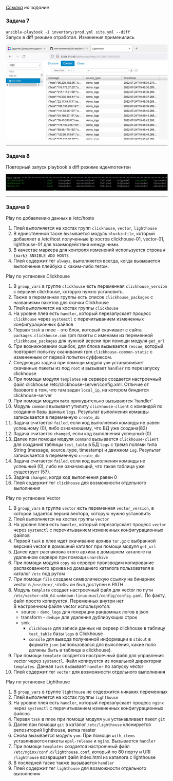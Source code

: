 _[Ссылка](https://github.com/netology-code/mnt-homeworks/tree/MNT-13/08-ansible-03-yandex) на задание_

### Задача 7

`ansible-playbook -i inventory/prod.yml site.yml --diff`  
Запуск в diff режиме отработал. Изменения применились

![hw3_1](./attachment/hw3_1.jpg)

---

### Задача 8

Повторный запуск playbook в diff режиме идемпотентен

![hw3_2](./attachment/hw3_2.jpg)

---

### Задача 9

Play по добавлению данных в /etc/hosts
1. Плей выполняется на хостах групп `clickhouse`, `vector`, `lighthouse`
2. В единственной таске вызывается модуль `blockinfile`, который добавляет в /etc/host полученные ip хостов clickhouse-01, vector-01, lighthouse-01 для взаимодействия между ними.
3. В качестве маркера для контроля изменений используется строка `# {mark} ANSIBLE ADD HOSTS`
4. Плей содержит тег `always`, выполняется всегда, когда вызывается выполнение плейбука с каким-либо тегом.

Play по установке Clickhouse
1. В `group_vars` в группе `clickhouse` есть переменная `clickhouse_version` с версией clickhouse, которую нужно установить.
2. Также в переменнах группы есть список `clickhouse_packages` с названиями пакетов для скачки Clickhouse
3. Плей выполняется на хостах группы `clickhouse`
4. На уровне плея есть `handler`, который перезапускает процесс `clickhouse` через `systemctl` с перечитыванием измененных конфигурационных файлов
5. Первая `task` в плее - это блок, который скачивает с сайта `packages.clickhouse.com` rpm пакеты с именами из переменной `clickhouse_packages` для нужной версии при помощи модуля `get_url`
6. При возникновении ошибок, для блока вызывается `rescue`, который повторяет попытку скачивания rpm `clickhouse-common-static` с измененным от первой попытки суффиксом.
7. Следующая задача при помощи модуля `yum` устанавливает скачанные пакеты из под `root` и вызывает `handler` по перезапуску clickhouse
8. При помощи модуля `templates` на сервере создается настроечный файл clickhouse /etc/clickhouse-server/config.xml. Отличие от базового в том, что там задан `local_ip`, на котором биндится clickhouse-server
9. При помощи модуля `meta` принудительно вызываются `handler'
10. Модуль `command` вызывает утилиту `clickhouse-client` с командой по созданию базы данных `logs`. Результат выполнения команды записывается в переменную `create_db`
11. Задача считается `failed`, если код выполнения команды не равен успешному (0), либо означающему, что БД уже создана(82)
12. Задача считается `changed`, если код выполнения успешный (0)
13. Далее при помощи модуля `command` вызывается `clickhouse-client` для создания таблицы `test_table` в БД `logs` с тремя полями типа String (message, source_type, timestamp) и движком `Log`. Результат записывается в переменную `create_db`
14. Задача считается `failed`, если код выполнения команды не успешный (0), либо не означающий, что такая таблица уже существует (57).
15. Задача `changed`, когда код выполнения равен 0
16. Плей содержит тег `clickhouse` для возможности отдельного выполнения

Play по установке Vector
1. В `group_vars` в группе `vector` есть переменная `vector_version`, в которой задается версия вектора, которую нужно установить
2. Плей выполняется на хостах группы `vector`
3. На уровне плея есть `handler`, который перезапускает процесс `vector` через `systemctl` с перечитыванием измененных конфигурационных файлов
4. Первой `task` в плее идет скачивание архива `tar.gz` с выбранной версией vector в домашний каталог при помощи модуля `get_url`
5. Далее идет распаковка этого архива в домашнем каталоге на удаленном сервере при помощи `unarchive`
6. При помощи модуля `copy` на сервере производим копирование распакованного архива из домашнего каталога пользователя в каталог `/etc` под рутом
7. При помощи `file` создаем символическую ссылку на бинарник vector в `/usr/bin/`, чтобы он был доступен в PATH
8. Модуль `template` создает настроечный файл для vector по пути `/etc/vector-x86_64-unknown-linux-musl/config/config.yaml`. По факту, файл просто копируется. Переменных внутри нет  
   В настроечном файле vector используются:
   * source - `demo_logs` для генерации рандомных логов в json
   * transform - `dedupe` для удаления дублирующих строк
   * sink 
     - `clickhouse` для записи данных на сервер clickhouse в таблицу `test_table` базы `logs` в Clickhouse
     - `console` для вывода полученной информации в `stdout` в формате `json` (использовался для выясления, какие поля должны быть в таблице в clickhouse). 
9. При помощи `template` создается настроечный файл для управления vector через `systemctl`. Файл копируется из локальной директории `templates`. Данная `task` вызывает `handler` по запуску vector
10. Плей содержит тег `vector` для возможности отдельного выполнения

Play по установке Lighthouse
1. В `group_vars` в группе `lighthouse` не содержится никаких переменных
2. Плей выполняется на хостах группы `lighthouse`
3. На уровне плея есть `handler`, который перезапускает процесс `nginx` через `systemctl` с перечитыванием измененных конфигурационных файлов
4. Первая `task` в плее при помощи модуля `yum` устанавливает пакет `git`
5. Далее при помощи `git` в каталог `/etc/lighthouse` клонируется репозиторий lighthouse, ветка master
6. Снова вызывается модуль `yum`. При помощи `with_items` уставливаются пакеты `epel-release` и `nginx`. Вызывается `handler`
7. При помощи `templates` создается настроечный файл `/etc/nginx/conf.d/lighthouse.conf`, который по 80 порту и URI `/lighthouse` возвращает файл index.html из каталога с lighthouse
8. В последней таске также вызывается `handler`
9. Плей содержит тег `lighthouse` для возможности отдельного выполнения

